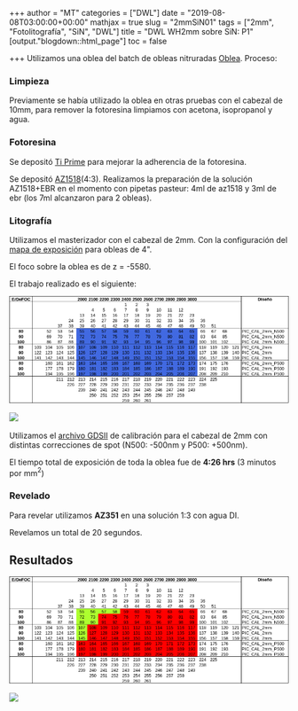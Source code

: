 +++
author = "MT"
categories = ["DWL"]
date = "2019-08-08T03:00:00+00:00"
mathjax = true
slug = "2mmSiN01"
tags = ["2mm", "Fotolitografía", "SiN", "DWL"]
title = "DWL WH2mm sobre SiN: P1"
[output."blogdown::html_page"]
toc = false

+++
Utilizamos una oblea del batch de obleas nitruradas [Oblea](/PIClab/obleas/sin_wo_annealing). Proceso:

### Limpieza

Previamente se había utilizado la oblea en otras pruebas con el cabezal de 10mm, para remover la fotoresina limpiamos con acetona, isopropanol y agua.

### Fotoresina

Se depositó [Ti Prime](/PIClab/recetas/ti-prime) para mejorar la adherencia de la fotoresina.

Se depositó [AZ1518](/PIClab/recetas/az1518)(4:3). Realizamos la preparación de la solución AZ1518+EBR en el momento con pipetas pasteur: 4ml de az1518 y 3ml de ebr (los 7ml alcanzaron para 2 obleas).

### Litografía

Utilizamos el masterizador con el cabezal de 2mm. Con la configuración del [mapa de exposición](/PIClab/recetas/dwl-mapa-exp) para obleas de 4".

El foco sobre la oblea es de z = -5580.

El trabajo realizado es el siguiente:

![](/images/MExp_08Agosto2019.png)

<img src="/PIClab/images/MExp_08Agosto2019.png" width="700"/>

Utilizamos el [archivo GDSII](/PIClab/diseños/PICcal2mm) de calibración para el cabezal de 2mm con distintas correcciones de spot (N500: -500nm y P500: +500nm).

El tiempo total de exposición de toda la oblea fue de **4:26 hrs** (3 minutos por mm$^2$)

### Revelado

Para revelar utilizamos **AZ351** en una solución 1:3 con agua DI.

Revelamos un total de 20 segundos.

## Resultados

![](/images/MExp_08Agosto2019_res.png)

<img src="/PIClab/images/MExp_08Agosto2019_res.png" width="700"/>